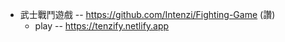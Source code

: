 

* 武士戰鬥遊戲 -- https://github.com/Intenzi/Fighting-Game (讚)
    * play -- https://tenzify.netlify.app

